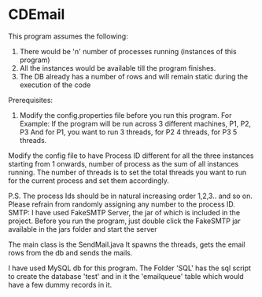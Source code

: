 # CDEmail
This program assumes the following:
1. There would be 'n' number of processes running (instances of this program)
2. All the instances would be available till the program finishes.
3. The DB already has a number of rows and will remain static during the execution of the code

Prerequisites:
1. Modify the config.properties file before you run this program.
For Example: If the program will be run across 3 different machines, P1, P2, P3
And for P1, you want to run 3 threads, for P2 4 threads, for P3 5 threads.

Modify the config file to have Process ID different for all the three instances starting from 1 onwards, number of process as the sum of all instances running.
The number of threads is to set the total threads you want to run for the current process and set them accordingly.

P.S. The process Ids should be in natural increasing order 1,2,3.. and so on. Please refrain from randomly assigning any number to the process ID.
SMTP:
I have used FakeSMTP Server, the jar of which is included in the project.
Before you run the program, just double click the FakeSMTP jar available in the jars folder and start the server

The main class is the SendMail.java
It spawns the threads, gets the email rows from the db and sends the mails.

I have used MySQL db for this program.
The Folder 'SQL' has the sql script to create the database 'test' and in it the 'emailqueue' table which would have a few dummy records in it.